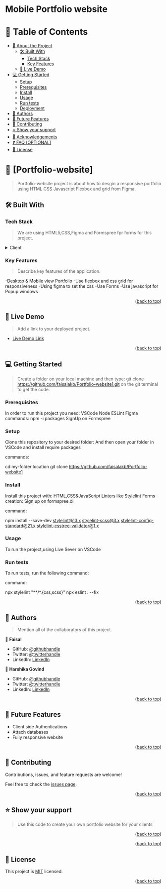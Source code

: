 # Mobile Portfolio website
<a name="readme-top"></a>
# 📗 Table of Contents

- [📖 About the Project](#about-project)
  - [🛠 Built With](#built-with)
    - [Tech Stack](#tech-stack)
    - [Key Features](#key-features)
  - [🚀 Live Demo](#live-demo)
- [💻 Getting Started](#getting-started)
  - [Setup](#setup)
  - [Prerequisites](#prerequisites)
  - [Install](#install)
  - [Usage](#usage)
  - [Run tests](#run-tests)
  - [Deployment](#triangular_flag_on_post-deployment)
- [👥 Authors](#authors)
- [🔭 Future Features](#future-features)
- [🤝 Contributing](#contributing)
- [⭐️ Show your support](#support)
- [🙏 Acknowledgements](#acknowledgements)
- [❓ FAQ (OPTIONAL)](#faq)
- [📝 License](#license)

<!-- PROJECT DESCRIPTION -->

# 📖 [Portfolio-website] <a name="about-project"></a>

> Portfolio-website project is about how to desgin a responsive portfolio using HTML CSS Javascript Flexbox and grid  from Figma.
## 🛠 Built With <a name="built-with"></a>

### Tech Stack <a name="tech-stack"></a>

> We are using HTML5,CSS,Figma and Formspree fpr forms for this project.

<details>
  <summary>Client</summary>
  <ul>
    <li><a href="https://html5.org/">HTML5</a></li>
    <li><a href="https://www.w3schools.com/html/html_css.asp">CSS</a></li>
    <li><a href="[https://www.w3schools.com/html/html_css.asp](https://www.figma.com/blog/figma-on-figma-how-we-built-figma-dot-coms-design-system/">CSS</a></li>
    <li><a href="https://guardianskills.org/best-ways-to-learn-javascript-fast-in-2022/">JavaScript</a></li>
  </ul>
</details>

<!-- Features -->

### Key Features <a name="key-features"></a>

> Describe key features of the application.

-Desktop & Mobile view Portfolio
-Use flexbox and css grid for responsiveness
-Using figma to set the css
-Use Forms
-Use javascript for Popup windows

<p align="right">(<a href="#readme-top">back to top</a>)</p>

<!-- LIVE DEMO -->

## 🚀 Live Demo <a name="live-demo"></a>

> Add a link to your deployed project.

- [Live Demo Link](https://faisalakb.github.io/Portfolio-website1/)

<p align="right">(<a href="#readme-top">back to top</a>)</p>

<!-- GETTING STARTED -->

## 💻 Getting Started <a name="getting-started"></a>

>Create a folder on your local machine and then type: git clone https://github.com/faisalakb/Portfolio-website1.git
on the git terminal to get the code. 
### Prerequisites

In order to run this project you need:
VSCode
Node
ESLint
Figma
commands:
npm -i packages
SignUp on  Formspree


### Setup

Clone this repository to your desired folder:
And then open your folder in VSCode and install require packages

commands:

  cd my-folder location
  git clone https://github.com/faisalakb/Portfolio-website1


### Install

Install this project with:
HTML,CSS&JavaScript Linters like Stylelint
Forms creation: Sign up on  formspree.oi

command:

npm install --save-dev stylelint@13.x stylelint-scss@3.x stylelint-config-standard@21.x stylelint-csstree-validator@1.x

### Usage

To run the project,using Live Sever on VSCode

### Run tests

To run tests, run the following command:


command:

npx stylelint "**/*.{css,scss}"
npx eslint . --fix
<p align="right">(<a href="#readme-top">back to top</a>)</p>

<!-- AUTHORS -->

## 👥 Authors <a name="authors"></a>

> Mention all of the collaborators of this project.

👤 **Faisal**

- GitHub: [@githubhandle](https://github.com/faisalakb)
- Twitter: [@twitterhandle](https://twitter.com/Faisalakb786)
- LinkedIn: [LinkedIn](https://www.linkedin.com/in/faisal-mumtaz-514a221a6/)

👤 **Harshika Govind**

- GitHub: [@githubhandle](https://github.com/harshi0102)
- Twitter: [@twitterhandle](https://twitter.com/harshika0102me)
- LinkedIn: [LinkedIn](https://www.linkedin.com/in/harshikagovind)

<p align="right">(<a href="#readme-top">back to top</a>)</p>

<!-- FUTURE FEATURES -->

## 🔭 Future Features <a name="future-features"></a>
  
- Client side Authentications
- Attach databases
- Fully responsive website


<p align="right">(<a href="#readme-top">back to top</a>)</p>

<!-- CONTRIBUTING -->

## 🤝 Contributing <a name="contributing"></a>

Contributions, issues, and feature requests are welcome!

Feel free to check the [issues page](../../issues/).

<p align="right">(<a href="#readme-top">back to top</a>)</p>

<!-- SUPPORT -->

## ⭐️ Show your support <a name="support"></a>

> Use this code to create your own portfolio website for your clients

<p align="right">(<a href="#readme-top">back to top</a>)</p>

<!-- ACKNOWLEDGEMENTS -->



<p align="right">(<a href="#readme-top">back to top</a>)</p>

<!-- LICENSE -->

## 📝 License <a href="./License" name="license"></a>

This project is <a href="./License" name="license"> MIT</a> licensed.
<p align="right">(<a href="#readme-top">back to top</a>)</p>

